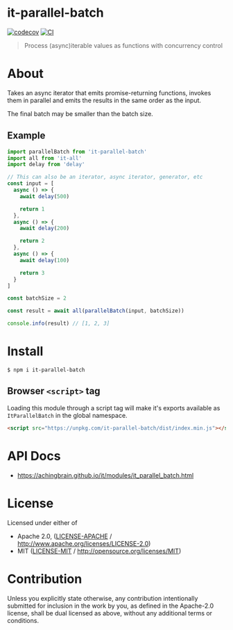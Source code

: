 # it-parallel-batch

[![codecov](https://img.shields.io/codecov/c/github/achingbrain/it.svg?style=flat-square)](https://codecov.io/gh/achingbrain/it)
[![CI](https://img.shields.io/github/actions/workflow/status/achingbrain/it/js-test-and-release.yml?branch=main\&style=flat-square)](https://github.com/achingbrain/it/actions/workflows/js-test-and-release.yml?query=branch%3Amain)

> Process (async)iterable values as functions with concurrency control

# About

<!--

!IMPORTANT!

Everything in this README between "# About" and "# Install" is automatically
generated and will be overwritten the next time the doc generator is run.

To make changes to this section, please update the @packageDocumentation section
of src/index.js or src/index.ts

To experiment with formatting, please run "npm run docs" from the root of this
repo and examine the changes made.

-->

Takes an async iterator that emits promise-returning functions, invokes them in parallel and emits the results in the same order as the input.

The final batch may be smaller than the batch size.

## Example

```javascript
import parallelBatch from 'it-parallel-batch'
import all from 'it-all'
import delay from 'delay'

// This can also be an iterator, async iterator, generator, etc
const input = [
  async () => {
    await delay(500)

    return 1
  },
  async () => {
    await delay(200)

    return 2
  },
  async () => {
    await delay(100)

    return 3
  }
]

const batchSize = 2

const result = await all(parallelBatch(input, batchSize))

console.info(result) // [1, 2, 3]
```

# Install

```console
$ npm i it-parallel-batch
```

## Browser `<script>` tag

Loading this module through a script tag will make it's exports available as `ItParallelBatch` in the global namespace.

```html
<script src="https://unpkg.com/it-parallel-batch/dist/index.min.js"></script>
```

# API Docs

- <https://achingbrain.github.io/it/modules/it_parallel_batch.html>

# License

Licensed under either of

- Apache 2.0, ([LICENSE-APACHE](https://github.com/achingbrain/it/blob/main/packages/it-parallel-batch/LICENSE-APACHE) / <http://www.apache.org/licenses/LICENSE-2.0>)
- MIT ([LICENSE-MIT](https://github.com/achingbrain/it/blob/main/packages/it-parallel-batch/LICENSE-MIT) / <http://opensource.org/licenses/MIT>)

# Contribution

Unless you explicitly state otherwise, any contribution intentionally submitted for inclusion in the work by you, as defined in the Apache-2.0 license, shall be dual licensed as above, without any additional terms or conditions.

